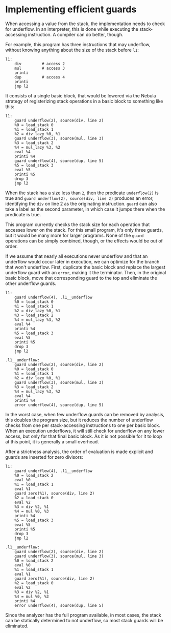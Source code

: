 # Implementing efficient guards

When accessing a value from the stack, the implementation needs to check for
underflow. In an interpreter, this is done while executing the stack-accessing
instruction. A compiler can do better, though.

For example, this program has three instructions that may underflow, without
knowing anything about the size of the stack before `l1`:

```wsa
l1:
    div         # access 2
    mul         # access 3
    printi
    dup         # access 4
    printi
    jmp l2
```

It consists of a single basic block, that would be lowered via the Nebula
strategy of registerizing stack operations in a basic block to something like
this:

```ir
l1:
    guard underflow(2), source(div, line 2)
    %0 = load_stack 0
    %1 = load_stack 1
    %2 = div_lazy %0, %1
    guard underflow(3), source(mul, line 3)
    %3 = load_stack 2
    %4 = mul_lazy %3, %2
    eval %4
    printi %4
    guard underflow(4), source(dup, line 5)
    %5 = load_stack 3
    eval %5
    printi %5
    drop 3
    jmp l2
```

When the stack has a size less than `2`, then the predicate `underflow(2)` is
true and `guard underflow(2), source(div, line 2)` produces an error,
identifying the `div` on line 2 as the originating instruction. `guard` can also
take a label as the second parameter, in which case it jumps there when the
predicate is true.

This program currently checks the stack size for each operation that accesses
lower on the stack. For this small program, it's only three guards, but it would
be many more for larger programs. None of the `guard` operations can be simply
combined, though, or the effects would be out of order.

If we assume that nearly all executions never underflow and that an underflow
would occur later in execution, we can optimize for the branch that won't
underflow. First, duplicate the basic block and replace the largest underflow
guard with an `error`, making it the terminator. Then, in the original basic
block, move that corresponding guard to the top and eliminate the other
underflow guards.

```ir
l1:
    guard underflow(4), .l1__underflow
    %0 = load_stack 0
    %1 = load_stack 1
    %2 = div_lazy %0, %1
    %3 = load_stack 2
    %4 = mul_lazy %3, %2
    eval %4
    printi %4
    %5 = load_stack 3
    eval %5
    printi %5
    drop 3
    jmp l2

.l1__underflow:
    guard underflow(2), source(div, line 2)
    %0 = load_stack 0
    %1 = load_stack 1
    %2 = div_lazy %0, %1
    guard underflow(3), source(mul, line 3)
    %3 = load_stack 2
    %4 = mul_lazy %3, %2
    eval %4
    printi %4
    error underflow(4), source(dup, line 5)
```

In the worst case, when few underflow guards can be removed by analysis, this
doubles the program size, but it reduces the number of underflow checks from one
per stack-accessing instructions to one per basic block. When an execution
underflows, it will still check for underflow on any lower access, but only for
that final basic block. As it is not possible for it to loop at this point, it
is generally a small overhead.

After a strictness analysis, the order of evaluation is made explicit and guards
are inserted for zero divisors:

```ir
l1:
    guard underflow(4), .l1__underflow
    %0 = load_stack 2
    eval %0
    %1 = load_stack 1
    eval %1
    guard zero(%1), source(div, line 2)
    %2 = load_stack 0
    eval %2
    %3 = div %2, %1
    %4 = mul %0, %3
    printi %4
    %5 = load_stack 3
    eval %5
    printi %5
    drop 3
    jmp l2

.l1__underflow:
    guard underflow(2), source(div, line 2)
    guard underflow(3), source(mul, line 3)
    %0 = load_stack 2
    eval %0
    %1 = load_stack 1
    eval %1
    guard zero(%1), source(div, line 2)
    %2 = load_stack 0
    eval %2
    %3 = div %2, %1
    %4 = mul %0, %3
    printi %4
    error underflow(4), source(dup, line 5)
```

Since the analyzer has the full program available, in most cases, the stack can
be statically determined to not underflow, so most stack guards will be
eliminated.
